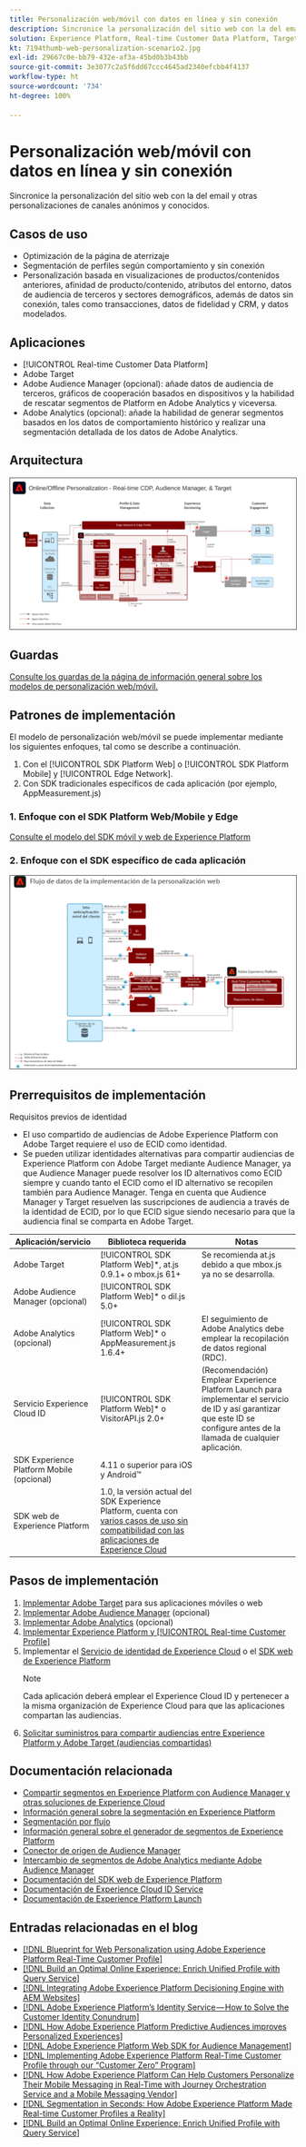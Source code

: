 ```yaml
---
title: Personalización web/móvil con datos en línea y sin conexión
description: Sincronice la personalización del sitio web con la del email y otras personalizaciones de canales anónimos y conocidos.
solution: Experience Platform, Real-time Customer Data Platform, Target, Audience Manager, Analytics, Experience Cloud Services, Data Collection
kt: 7194thumb-web-personalization-scenario2.jpg
exl-id: 29667c0e-bb79-432e-af3a-45bd0b3b43bb
source-git-commit: 3e3077c2a5f6dd67ccc4645ad2340efcbb4f4137
workflow-type: ht
source-wordcount: '734'
ht-degree: 100%

---
```


# Personalización web/móvil con datos en línea y sin conexión

Sincronice la personalización del sitio web con la del email y otras personalizaciones de canales anónimos y conocidos.

## Casos de uso

* Optimización de la página de aterrizaje
* Segmentación de perfiles según comportamiento y sin conexión
* Personalización basada en visualizaciones de productos/contenidos anteriores, afinidad de producto/contenido, atributos del entorno, datos de audiencia de terceros y sectores demográficos, además de datos sin conexión, tales como transacciones, datos de fidelidad y CRM, y datos modelados.

## Aplicaciones

* [!UICONTROL Real-time Customer Data Platform]
* Adobe Target
* Adobe Audience Manager (opcional): añade datos de audiencia de terceros, gráficos de cooperación basados en dispositivos y la habilidad de rescatar segmentos de Platform en Adobe Analytics y viceversa.
* Adobe Analytics (opcional): añade la habilidad de generar segmentos basados en los datos de comportamiento histórico y realizar una segmentación detallada de los datos de Adobe Analytics.

## Arquitectura

<img src="assets/online_offline_personalization_with_apps.svg" alt="Arquitectura de referencia del modelo de personalización del sitio web en línea/sin conexión" style="border:1px solid #4a4a4a" />

## Guardas

[Consulte los guardas de la página de información general sobre los modelos de personalización web/móvil.](overview.md)

## Patrones de implementación

El modelo de personalización web/móvil se puede implementar mediante los siguientes enfoques, tal como se describe a continuación.

1. Con el [!UICONTROL SDK Platform Web] o [!UICONTROL SDK Platform Mobile] y [!UICONTROL Edge Network].
1. Con SDK tradicionales específicos de cada aplicación (por ejemplo, AppMeasurement.js)

### 1. Enfoque con el SDK Platform Web/Mobile y Edge

[Consulte el modelo del SDK móvil y web de Experience Platform](../data-ingestion/websdk.md)

### 2. Enfoque con el SDK específico de cada aplicación

<img src="assets/app_sdk_flow.png" alt="Arquitectura de referencia del enfoque con el SDK específico de cada aplicación" style="border:1px solid #4a4a4a" />

## Prerrequisitos de implementación

Requisitos previos de identidad

* El uso compartido de audiencias de Adobe Experience Platform con Adobe Target requiere el uso de ECID como identidad.
* Se pueden utilizar identidades alternativas para compartir audiencias de Experience Platform con Adobe Target mediante Audience Manager, ya que Audience Manager puede resolver los ID alternativos como ECID siempre y cuando tanto el ECID como el ID alternativo se recopilen también para Audience Manager. Tenga en cuenta que Audience Manager y Target resuelven las suscripciones de audiencia a través de la identidad de ECID, por lo que ECID sigue siendo necesario para que la audiencia final se comparta en Adobe Target.

| Aplicación/servicio | Biblioteca requerida | Notas |
|---|---|---|
| Adobe Target | [!UICONTROL SDK Platform Web]*, at.js 0.9.1+ o mbox.js 61+ | Se recomienda at.js debido a que mbox.js ya no se desarrolla. |
| Adobe Audience Manager (opcional) | [!UICONTROL SDK Platform Web]* o dil.js 5.0+ |  |
| Adobe Analytics (opcional) | [!UICONTROL SDK Platform Web]* o AppMeasurement.js 1.6.4+ | El seguimiento de Adobe Analytics debe emplear la recopilación de datos regional (RDC). |
| Servicio Experience Cloud ID | [!UICONTROL SDK Platform Web]* o VisitorAPI.js 2.0+ | (Recomendación) Emplear Experience Platform Launch para implementar el servicio de ID y así garantizar que este ID se configure antes de la llamada de cualquier aplicación. |
| SDK Experience Platform Mobile (opcional) | 4.11 o superior para iOS y Android™ |  |
| SDK web de Experience Platform | 1.0, la versión actual del SDK Experience Platform, cuenta con [varios casos de uso sin compatibilidad con las aplicaciones de Experience Cloud](https://github.com/adobe/alloy/projects/5) |  |




## Pasos de implementación

1. [Implementar Adobe Target](https://experienceleague.adobe.com/docs/target/using/implement-target/implementing-target.html?lang=es) para sus aplicaciones móviles o web
1. [Implementar Adobe Audience Manager](https://experienceleague.adobe.com/docs/audience-manager/user-guide/implementation-integration-guides/implement-audience-manager.html?lang=es) (opcional)
1. [Implementar Adobe Analytics](https://experienceleague.adobe.com/docs/analytics/implementation/home.html?lang=es) (opcional)
1. [Implementar Experience Platform y [!UICONTROL Real-time Customer Profile]](https://experienceleague.adobe.com/docs/platform-learn/getting-started-for-data-architects-and-data-engineers/overview.html?lang=es)
1. Implementar el [Servicio de identidad de Experience Cloud](https://experienceleague.adobe.com/docs/id-service/using/implementation/implementation-guides.html?lang=es) o el [SDK web de Experience Platform](https://experienceleague.adobe.com/docs/experience-platform/edge/home.html?lang=es)
   >[!NOTE]
   >
   >Cada aplicación deberá emplear el Experience Cloud ID y pertenecer a la misma organización de Experience Cloud para que las aplicaciones compartan las audiencias.
1. [Solicitar suministros para compartir audiencias entre Experience Platform y Adobe Target (audiencias compartidas)](https://www.adobe.com/go/audiences)

## Documentación relacionada

* [Compartir segmentos en Experience Platform con Audience Manager y otras soluciones de Experience Cloud](https://experienceleague.adobe.com/docs/audience-manager/user-guide/implementation-integration-guides/integration-experience-platform/aam-aep-audience-sharing.html?lang=es)
* [Información general sobre la segmentación en Experience Platform](https://experienceleague.adobe.com/docs/experience-platform/segmentation/home.html?lang=es)
* [Segmentación por flujo](https://experienceleague.adobe.com/docs/experience-platform/segmentation/api/streaming-segmentation.html?lang=es)
* [Información general sobre el generador de segmentos de Experience Platform](https://experienceleague.adobe.com/docs/experience-platform/segmentation/ui/overview.html?lang=es)
* [Conector de origen de Audience Manager](https://experienceleague.adobe.com/docs/experience-platform/sources/connectors/adobe-applications/audience-manager.html?lang=es)
* [Intercambio de segmentos de Adobe Analytics mediante Adobe Audience Manager](https://experienceleague.adobe.com/docs/analytics/components/segmentation/segmentation-workflow/seg-publish.html?lang=es)
* [Documentación del SDK web de Experience Platform](https://experienceleague.adobe.com/docs/experience-platform/edge/home.html?lang=es)
* [Documentación de Experience Cloud ID Service](https://experienceleague.adobe.com/docs/id-service/using/home.html?lang=es)
* [Documentación de Experience Platform Launch](https://experienceleague.adobe.com/docs/launch/using/home.html?lang=es)

## Entradas relacionadas en el blog

* [[!DNL Blueprint for Web Personalization using Adobe Experience Platform Real-Time Customer Profile]](https://medium.com/adobetech/blueprint-for-web-personalization-using-adobe-experience-platform-real-time-customer-profile-fef2ce7a4b2f)
* [[!DNL Build an Optimal Online Experience: Enrich Unified Profile with Query Service]](https://medium.com/adobetech/build-an-optimal-online-experience-enrich-unified-profile-with-query-service-8027c196ab33)
* [[!DNL Integrating Adobe Experience Platform Decisioning Engine with AEM Websites]](https://jaeness.medium.com/integrating-adobe-experience-platform-decisioning-engine-with-aem-websites-9c222acd12e2)
* [[!DNL Adobe Experience Platform’s Identity Service — How to Solve the Customer Identity Conundrum]](https://medium.com/adobetech/adobe-experience-platforms-identity-service-how-to-solve-the-customer-identity-conundrum-f95e22d16ea9)
* [[!DNL How Adobe Experience Platform Predictive Audiences improves Personalized Experiences]](https://medium.com/adobetech/how-adobe-experience-platform-predictive-audiences-improves-personalized-experiences-1f75a60cb7a3)
* [[!DNL Adobe Experience Platform Web SDK for Audience Management]](https://medium.com/adobetech/adobe-experience-platform-web-sdk-for-audience-management-751fa6d063bc)
* [[!DNL Implementing Adobe Experience Platform Real-Time Customer Profile through our “Customer Zero” Program]](https://medium.com/adobetech/implementing-adobe-experience-platform-real-time-customer-profile-through-our-customer-zero-32e7cd952896)
* [[!DNL How Adobe Experience Platform Can Help Customers Personalize Their Mobile Messaging in Real-Time with Journey Orchestration Service and a Mobile Messaging Vendor]](https://medium.com/adobetech/how-adobe-experience-platform-helped-a-client-personalize-their-mobile-messaging-in-real-time-with-7d634aefa098)
* [[!DNL Segmentation in Seconds: How Adobe Experience Platform Made Real-time Customer Profiles a Reality]](https://medium.com/adobetech/segmentation-in-seconds-how-adobe-experience-platform-made-real-time-customer-profiles-a-reality-a7a8552b0847)
* [[!DNL Build an Optimal Online Experience: Enrich Unified Profile with Query Service]](https://medium.com/adobetech/build-an-optimal-online-experience-enrich-unified-profile-with-query-service-8027c196ab33)
